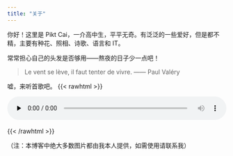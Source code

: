 ```yaml
---
title: "关于"
---
```

你好！这里是 Pikt Cai，一介高中生，平平无奇。有泛泛的一些爱好，但是都不精，主要有种花、照相、诗歌、语言和 IT。

常常担心自己的头发是否够用——熬夜的日子少一点吧！

> Le vent se lève, il faut tenter de vivre.     ——  Paul Valéry

嘘，来听首歌吧。
{{< rawhtml >}}
<div <div style="position: relative;"><div style="display: block; width: 100%; pointer-events: auto; position: relative;"><audio controls="" preload="none" src="https://pikt.coding.net/p/ifpkw/d/ifpkw/git/raw/master/musica/yurucamp.mp3" style="display: block; width: 100%; pointer-events: auto; position: relative;"></audio></div></div></div></div></br>
{{< /rawhtml >}} 

（注：本博客中绝大多数图片都由我本人提供，如需使用请联系我）
